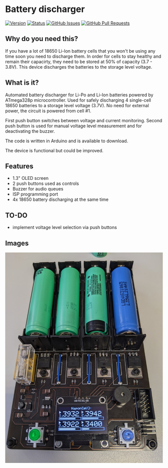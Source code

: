 # Battery discharger

[![Version](https://img.shields.io/github/v/release/jkordek1/Battery-discharger)](https://github.com/jkordek1/Man-Don-t-Get-Angry-Board-game/releases/tag/Initial)
[![Status](https://img.shields.io/badge/status-active-success.svg)]()
[![GitHub Issues](https://img.shields.io/github/issues/jkordek1/Battery-discharger)](https://github.com/jkordek1/Battery-discharger/issues)
[![GitHub Pull Requests](https://img.shields.io/github/issues-pr/jkordek1/Battery-discharger)](https://github.com/jkordek1/Battery-discharger/pulls)
 
 
## Why do you need this?

If you have a lot of 18650 Li-Ion battery cells that you won't be using any time soon you need to discharge them. In order for cells to stay healthy and remain their capacirty, they need to be stored at 50% of capacity (3.7 - 3.8V).
This device discharges the batteries to the storage level voltage.

## What is it?

 Automated battery discharger for Li-Po and Li-Ion batteries powered by ATmega328p microcontroller.
 Used for safely discharging 4 single-cell 18650 batteries to a storage level voltage (3.7V).
 No need for external power, the circuit is powered from cell #1.
 
 First push button switches between voltage and current monitoring.
 Second push button is used for manual voltage level measurement and for deactivating the buzzer.
 
 The code is written in Arduino and is available to download.
 
 The device is functional but could be improved.
 
 ## Features
 
 - 1.3" OLED screen
 - 2 push buttons used as controls
 - Buzzer for audio queues
 - ISP programming port
 - 4x 18650 battery discharging at the same time
 
 ## TO-DO
 - implement voltage level selection via push buttons 
 
 
## Images
<p align="center">
  <img width="600" src="https://raw.githubusercontent.com/jkordek1/Battery-discharger/main/Images/Front.jpg">
</p>
